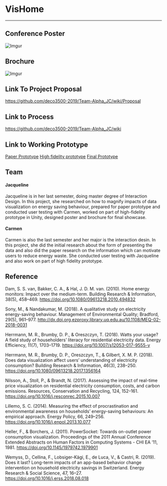 # VisHome
***
## Conference Poster
![Imgur](https://i.imgur.com/R4s1DUi.jpg)

## Brochure
![Imgur](https://i.imgur.com/r02JN2V.jpg)

## Link To Project Proposal
https://github.com/deco3500-2019/Team-Alpha_JC/wiki/Proposal


## Link to Process
https://github.com/deco3500-2019/Team-Alpha_JC/wiki


## Link to Working Prototype 
[Paper Prototype](https://github.com/deco3500-2019/Team-Alpha_JC/wiki/Paper-prototype)
[High fidelity prototype](https://github.com/deco3500-2019/Team-Alpha_JC/wiki/High-Fidelity-Prototype)
[Final Prototype](https://github.com/deco3500-2019/Team-Alpha_JC/wiki/Prototype-showcase)


## Team
#### Jacqueline
Jacqueline is in her last semester, doing master degree of Interaction Design. In this project, she researched on how to magnify impacts of data visualization on energy saving behaviour, prepared for paper prototype and conducted user testing with Carmen, worked on part of high-fidelity prototype in Unity, designed poster and brochure for final showcase.

#### Carmen
Carmen is also the last semester and her major is the interaction desin. In this project, she did the initial research about the form of presenting the data and also did the paper research on the information which can motivate users to reduce energy waste. She conducted user testing with Jacqueline and also work on part of high fidelity prototype.


## Reference
Dam, S. S. van, Bakker, C. A., & Hal, J. D. M. van. (2010). Home energy monitors: Impact over the medium-term. Building Research & Information, 38(5), 458–469. https://doi.org/10.1080/09613218.2010.494832

Sony, M., & Nandakumar, M. (2018). A qualitative study on electricity energy-saving behaviour. Management of Environmental Quality; Bradford, 29(5), 961–977. http://dx.doi.org.ezproxy.library.uq.edu.au/10.1108/MEQ-02-2018-0031

Herrmann, M. R., Brumby, D. P., & Oreszczyn, T. (2018). Watts your usage? A field study of householders’ literacy for residential electricity data. Energy Efficiency, 11(7), 1703–1719. https://doi.org/10.1007/s12053-017-9555-y

Herrmann, M. R., Brumby, D. P., Oreszczyn, T., & Gilbert, X. M. P. (2018). Does data visualization affect users’ understanding of electricity consumption? Building Research & Information, 46(3), 238–250. https://doi.org/10.1080/09613218.2017.1356164

Nilsson, A., Stoll, P., & Brandt, N. (2017). Assessing the impact of real-time price visualization on residential electricity consumption, costs, and carbon emissions. Resources, Conservation and Recycling, 124, 152–161. https://doi.org/10.1016/j.resconrec.2015.10.007

Lillemo, S. C. (2014). Measuring the effect of procrastination and environmental awareness on households’ energy-saving behaviours: An empirical approach. Energy Policy, 66, 249–256. https://doi.org/10.1016/j.enpol.2013.10.077


Heller, F., & Borchers, J. (2011). PowerSocket: Towards on-outlet power consumption visualization. Proceedings of the 2011 Annual Conference Extended Abstracts on Human Factors in Computing Systems - CHI EA ’11, 1981. https://doi.org/10.1145/1979742.1979901


Wemyss, D., Cellina, F., Lobsiger-Kägi, E., de Luca, V., & Castri, R. (2019). Does it last? Long-term impacts of an app-based behavior change intervention on household electricity savings in Switzerland. Energy Research & Social Science, 47, 16–27. 
https://doi.org/10.1016/j.erss.2018.08.018


